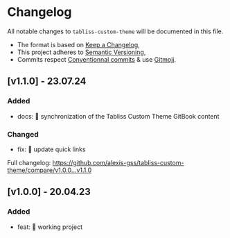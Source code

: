# Changelog

All notable changes to `tabliss-custom-theme` will be documented in this file.

- The format is based on [Keep a Changelog](https://keepachangelog.com/en/1.1.0/),
- This project adheres to [Semantic Versioning](https://semver.org/spec/v2.0.0.html),
- Commits respect [Conventionnal commits](https://www.conventionalcommits.org/en/v1.0.0/) & use [Gitmoji](https://gitmoji.dev/).

## **[v1.1.0] - 23.07.24**

### Added
-   docs: 📝 synchronization of the Tabliss Custom Theme GitBook content

### Changed
-   fix: 🔧 update quick links

Full changelog: https://github.com/alexis-gss/tabliss-custom-theme/compare/v1.0.0...v1.1.0

## **[v1.0.0] - 20.04.23**

### Added
-   feat: 🎉 working project
